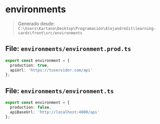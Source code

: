 # environments

> Generado desde: `C:\Users\Kartano\Desktop\Programación\AlejandroGit\learning-cards\front\src/environments`


## File: `environments/environment.prod.ts`

```ts
export const environment = {
  production: true,
  apiUrl: 'https://tuservidor.com/api'
};

```

## File: `environments/environment.ts`

```ts
export const environment = {
  production: false,
  apiBaseUrl: 'http://localhost:4000/api'
};

```
